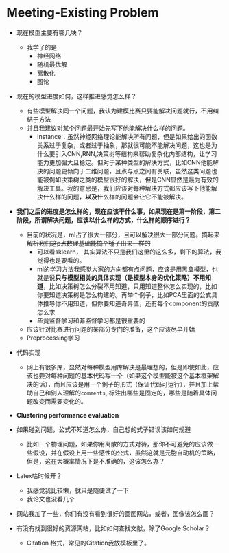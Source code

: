 # Meeting-Existing Problem

* 现在模型主要有哪几块？

  * 我学了的是
    * 神经网络
    * 随机最优解
    * 离散化
    * 图论

* 现在的模型进度如何，这样推进感觉怎么样？

  * 有些模型解决同一个问题，我认为建模比赛只要能解决问题就行，不用纠结于方法
  * 并且我建议对某个问题最开始先写下他能解决什么样的问题。
    * Instance：虽然神经网络理论能解决所有问题，但是如果给出的函数关系过于复杂，或者过于抽象，那就很可能不能解决问题，这也是为什么要引入CNN,RNN,决策树等结构来帮助复杂化内部结构，让学习能力更加强大且稳定。但对于某种类型的解决方式，比如CNN他能解决的问题更倾向于二维问题，且点与点之间有关联，虽然这类问题也能被例如决策树之类的模型很好的解决，但是CNN显然是最为有效的解决工具。我的意思是，我们应该对每种解决方式都应该写下他能解决什么样的问题，**以及**什么样的问题会让它不能被解决。

  

* **我们之后的进度是怎么样的，现在应该干什么事，如果现在是第一阶段，第二阶段，所谓解决问题，应该以什么样的方式，什么样的顺序进行？**

  * 目前的状况是，ml占了很大一部分，且可以解决很大一部分问题。~~搞起来解析我们这p点数理基础能搞个锤子出来一样的~~
    * 可以看sklearn， 其实算法不只是我们这里的这么多，剩下的算法，我觉得也是要看的。
    * ml的学习方法我感觉大家的方向都有点问题，应该是用黑盒模型，也就是说**只与模型相关的具体实现（是模型本身的优化策略）不用知道**，比如决策树怎么分裂不用知道，只用知道整体怎么实现的，比如你要知道决策树是怎么构建的。再举个例子，比如PCA里面的公式具体推导你不用知道，但你要知道奇异值，还有每个component的贡献怎么求
    * 毕竟监督学习和非监督学习都是很重要的
  * 应该针对比赛进行问题的某部分专门的准备，这个应该尽早开始
  * Preprocessing学习



* 代码实现
  * 网上有很多库，显然对每种模型用库解决是最理想的，但是即使如此，应该也要对每种问题的基本代码写一个（如果这个模型能被这个基本框架解决的话），而且应该是用一个例子的形式（保证代码可运行），并且加上帮助自己和别人理解的`comments`, 标注出哪些是固定的，哪些是随着具体问题改变而需要变化的。

* **Clustering performance evaluation**

* 如果碰到问题，公式不知道怎么办，自己想的式子错误该如何规避
  * 比如一个物理问题，如果你用离散的方式对待，那你不可避免的应该做一些假设，并在假设上用一些感性的公式，虽然这就是元胞自动机的策略，但是，这在大概率情况下是不准确的，这该怎么办？
* Latex啥时候开？
  * 我感觉我比较懒，就只是随便试了一下
  * 我论文也没看几个
* 网站我加了一些，你们有没有看到很好的画图网站，或者，图像该怎么画？
* 有没有找到很好的资源网站，比如如何查找文献，除了Google Scholar？
  * Citation 格式，常见的Citation我放模板里了。



